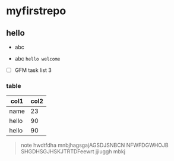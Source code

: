 # myfirstrepo
## hello
* abc 
- abc
`hello welcome`
- [ ] GFM task list 3

### table
col1 | col2 
-------|-------|
name|23
hello|90
hello|90


>note
>hwdtfdha mnbjhagsgajAGSDJSNBCN NFWFDGWHOJB
SHGDHSGJHSKJTRTDFeewrt jjiuggh mbkj


